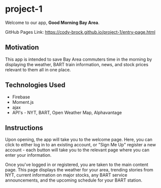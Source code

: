 # project-1

Welcome to our app, **Good Morning Bay Area**.  

GitHub Pages Link: https://cody-brock.github.io/project-1/entry-page.html

## Motivation
This app is intended to save Bay Area commuters time in the morning by displaying the weather, BART train information, news, and stock prices relevant to them all in one place.

## Technologies Used
* Firebase
* Moment.js
* ajax
* API's - NYT, BART, Open Weather Map, Alphavantage

## Instructions
Upon opening, the app will take you to the welcome page.  Here, you can click to either log in to an existing account, or "Sign Me Up" register a new account - each button will take you to the relevant page where you can enter your information.

Once you've logged in or registered, you are taken to the main content page.  This page displays the weather for your area, trending stories from NYT, current information on major stocks, any BART service announcements, and the upcoming schedule for your BART station.

